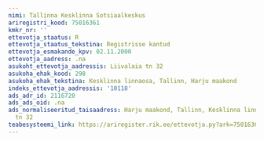 ```yaml
---
nimi: Tallinna Kesklinna Sotsiaalkeskus
ariregistri_kood: 75016361
kmkr_nr: ''
ettevotja_staatus: R
ettevotja_staatus_tekstina: Registrisse kantud
ettevotja_esmakande_kpv: 02.11.2000
ettevotja_aadress: .na
asukoht_ettevotja_aadressis: Liivalaia tn 32
asukoha_ehak_kood: 298
asukoha_ehak_tekstina: Kesklinna linnaosa, Tallinn, Harju maakond
indeks_ettevotja_aadressis: '10118'
ads_adr_id: 2116720
ads_ads_oid: .na
ads_normaliseeritud_taisaadress: Harju maakond, Tallinn, Kesklinna linnaosa, Liivalaia
  tn 32
teabesysteemi_link: https://ariregister.rik.ee/ettevotja.py?ark=75016361&ref=rekvisiidid
---
```

